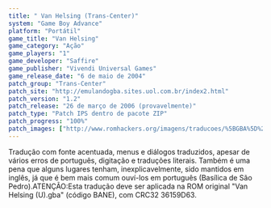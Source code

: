 ```yaml
---
title: " Van Helsing (Trans-Center)"
system: "Game Boy Advance"
platform: "Portátil"
game_title: "Van Helsing"
game_category: "Ação"
game_players: "1"
game_developer: "Saffire"
game_publisher: "Vivendi Universal Games"
game_release_date: "6 de maio de 2004"
patch_group: "Trans-Center"
patch_site: "http://emulandogba.sites.uol.com.br/index2.html"
patch_version: "1.2"
patch_release: "26 de março de 2006 (provavelmente)"
patch_type: "Patch IPS dentro de pacote ZIP"
patch_progress: "100%"
patch_images: ["http://www.romhackers.org/imagens/traducoes/%5BGBA%5D%20Van%20Helsing%20-%20Odin%20Games%20e%20Trans-Center%20-%201.png","http://www.romhackers.org/imagens/traducoes/%5BGBA%5D%20Van%20Helsing%20-%20Trans-Center%20-%202.png","http://www.romhackers.org/imagens/traducoes/%5BGBA%5D%20Van%20Helsing%20-%20Trans-Center%20-%203.png"]
---
```

Tradução com fonte acentuada, menus e diálogos traduzidos, apesar de vários erros de português, digitação e traduções literais. Também é uma pena que alguns lugares tenham, inexplicavelmente, sido mantidos em inglês, já que é bem mais comum ouví-los em português (Basílica de São Pedro).ATENÇÃO:Esta tradução deve ser aplicada na ROM original "Van Helsing (U).gba" (código BANE), com CRC32 36159D63.
